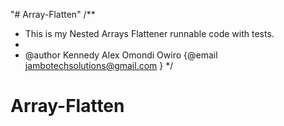 "# Array-Flatten" 
/**
 * This is my Nested Arrays Flattener runnable code with tests.
 *
 * @author Kennedy Alex Omondi Owiro {@email jambotechsolutions@gmail.com }
 */

# Array-Flatten
